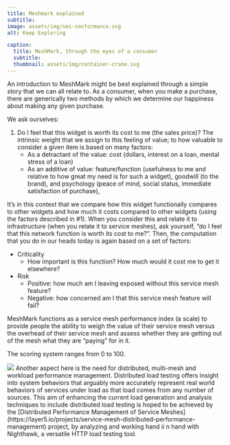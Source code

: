 ```yaml
---
title: Meshmark explained
subtitle:
image: assets/img/smi-conformance.svg
alt: Keep Exploring

caption:
  title: MeshMark, through the eyes of a consumer
  subtitle:
  thumbnail: assets/img/container-crane.svg
---
```


An introduction to MeshMark might be best explained through a simple story that we can all relate to. As a consumer, when you make a purchase, there are generically two methods by which we determine our happiness about making any given purchase.

We ask ourselves:

1. Do I feel that this widget is worth its cost to me (the sales price)? The intrinsic weight that we assign to this feeling of value; to how valuable to consider a given item is based on many factors:
    * As a detractant of the value: cost (dollars, interest on a loan, mental stress of a loan)
    * As an additive of value: feature/function (usefulness to me and relative to how great my need is for such a   widget), goodwill (to the brand), and psychology (peace of mind, social status, immediate satisfaction of purchase),

It’s in this context that we compare how this widget functionally compares to other widgets and how much it costs compared to other widgets (using the factors described in #1). When you consider this and relate it to infrastructure (when you relate it to service meshes), ask yourself, “do I feel that this network function is worth its cost to me?”. Then, the computation that you do in our heads today is again based on a set of factors:

- Criticality
     * How important is this function? How much would it cost me to get it elsewhere?
- Risk
     * Positive: how much am I leaving exposed without this service mesh feature?
     * Negative: how concerned am I that this service mesh feature will fail?


MeshMark functions as a service mesh performance index (a scale) to provide people the ability to weigh the value of their service mesh versus the overhead of their service mesh and assess whether they are getting out of the mesh what they are “paying” for in it.

The scoring system ranges from 0 to 100.

<img class="image-right" src="assets/img/distributed-performance_green.svg">
Another aspect here is the need for distributed, multi-mesh and workload performance management. Distributed load testing offers insight into system behaviors that arguably more accurately represent real world behaviors of services under load as that load comes from any number of sources. This aim of enhancing the current load generation and analysis techniques to include distributed load testing is hoped to be achieved by the [Distributed Performance Management of Service Meshes](https://layer5.io/projects/service-mesh-distributed-performance-management) project, by analyzing and working hand ii n hand with Nighthawk, a versatile HTTP load testing tool.
